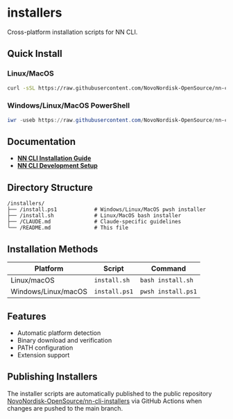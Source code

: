 # installers

Cross-platform installation scripts for NN CLI.

## Quick Install

### Linux/MacOS

```bash
curl -sSL https://raw.githubusercontent.com/NovoNordisk-OpenSource/nn-cli-installers/refs/heads/main/install.sh | bash
```

### Windows/Linux/MacOS PowerShell

```powershell
iwr -useb https://raw.githubusercontent.com/NovoNordisk-OpenSource/nn-cli-installers/refs/heads/main/install.ps1 | iex
```

## Documentation

- **[NN CLI Installation Guide](https://github.com/nn-gdai/nn-cli/blob/main/documentation/guide/docs/nncli/installers.md)**
- **[NN CLI Development Setup](https://github.com/nn-gdai/nn-cli/blob/main/documentation/guide/docs/nncli/local-installation.md)**

## Directory Structure

```text
/installers/
├── /install.ps1            # Windows/Linux/MacOS pwsh installer
├── /install.sh             # Linux/MacOS bash installer
├── /CLAUDE.md              # Claude-specific guidelines
└── /README.md              # This file
```

## Installation Methods

| Platform            | Script        | Command            |
| ------------------- | ------------- | ------------------ |
| Linux/macOS         | `install.sh`  | `bash install.sh`  |
| Windows/Linux/macOS | `install.ps1` | `pwsh install.ps1` |

## Features

- Automatic platform detection
- Binary download and verification
- PATH configuration
- Extension support

## Publishing Installers

The installer scripts are automatically published to the public repository [NovoNordisk-OpenSource/nn-cli-installers](https://github.com/NovoNordisk-OpenSource/nn-cli-installers) via GitHub Actions when changes are pushed to the main branch.
